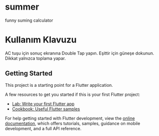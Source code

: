 # summer

funny suming calculator

#  Kullanım Klavuzu
AC tuşu için sonuç ekranına Double Tap yapın.
Eşittir için güneşe dokunun.
Dikkat yalnızca toplama yapar.

## Getting Started

This project is a starting point for a Flutter application.

A few resources to get you started if this is your first Flutter project:

- [Lab: Write your first Flutter app](https://docs.flutter.dev/get-started/codelab)
- [Cookbook: Useful Flutter samples](https://docs.flutter.dev/cookbook)

For help getting started with Flutter development, view the
[online documentation](https://docs.flutter.dev/), which offers tutorials,
samples, guidance on mobile development, and a full API reference.
